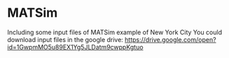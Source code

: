 # MATSim
Including some input files of MATSim example of New York City
You could download input files in the google drive:
https://drive.google.com/open?id=1GwpmMO5u89EX1Yg5JLDatm9cwppKgtuo
